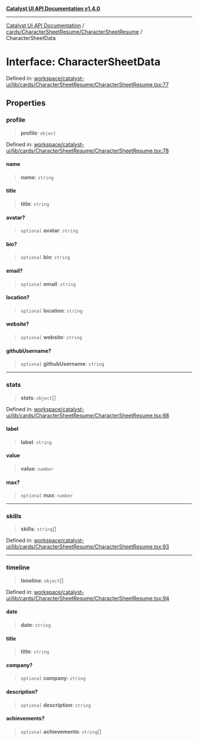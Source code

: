 [**Catalyst UI API Documentation v1.4.0**](../../../../README.md)

---

[Catalyst UI API Documentation](../../../../README.md) / [cards/CharacterSheetResume/CharacterSheetResume](../README.md) / CharacterSheetData

# Interface: CharacterSheetData

Defined in: [workspace/catalyst-ui/lib/cards/CharacterSheetResume/CharacterSheetResume.tsx:77](https://github.com/TheBranchDriftCatalyst/catalyst-ui/blob/main/lib/cards/CharacterSheetResume/CharacterSheetResume.tsx#L77)

## Properties

### profile

> **profile**: `object`

Defined in: [workspace/catalyst-ui/lib/cards/CharacterSheetResume/CharacterSheetResume.tsx:78](https://github.com/TheBranchDriftCatalyst/catalyst-ui/blob/main/lib/cards/CharacterSheetResume/CharacterSheetResume.tsx#L78)

#### name

> **name**: `string`

#### title

> **title**: `string`

#### avatar?

> `optional` **avatar**: `string`

#### bio?

> `optional` **bio**: `string`

#### email?

> `optional` **email**: `string`

#### location?

> `optional` **location**: `string`

#### website?

> `optional` **website**: `string`

#### githubUsername?

> `optional` **githubUsername**: `string`

---

### stats

> **stats**: `object`[]

Defined in: [workspace/catalyst-ui/lib/cards/CharacterSheetResume/CharacterSheetResume.tsx:88](https://github.com/TheBranchDriftCatalyst/catalyst-ui/blob/main/lib/cards/CharacterSheetResume/CharacterSheetResume.tsx#L88)

#### label

> **label**: `string`

#### value

> **value**: `number`

#### max?

> `optional` **max**: `number`

---

### skills

> **skills**: `string`[]

Defined in: [workspace/catalyst-ui/lib/cards/CharacterSheetResume/CharacterSheetResume.tsx:93](https://github.com/TheBranchDriftCatalyst/catalyst-ui/blob/main/lib/cards/CharacterSheetResume/CharacterSheetResume.tsx#L93)

---

### timeline

> **timeline**: `object`[]

Defined in: [workspace/catalyst-ui/lib/cards/CharacterSheetResume/CharacterSheetResume.tsx:94](https://github.com/TheBranchDriftCatalyst/catalyst-ui/blob/main/lib/cards/CharacterSheetResume/CharacterSheetResume.tsx#L94)

#### date

> **date**: `string`

#### title

> **title**: `string`

#### company?

> `optional` **company**: `string`

#### description?

> `optional` **description**: `string`

#### achievements?

> `optional` **achievements**: `string`[]
